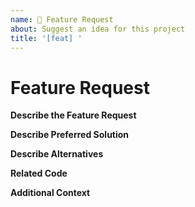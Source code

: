 ```yaml
---
name: 🚀 Feature Request
about: Suggest an idea for this project
title: '[feat] '
---
```


<!-- Please make sure you are posting an technical issue related to KiTeeCoin Core. --> 

<!-- For general questions about KiTeeCoin or wallet recovery please use one of the various communities:
* [KiTeeCoineducation on reddit](https://www.reddit.com/r/KiTeeCoineducation/)
* [Discord](https://discord.com/invite/KiTeeCoin) -->

<!-- ISSUES MISSING IMPORTANT INFORMATION MAY BE CLOSED WITHOUT INVESTIGATION. -->

# Feature Request

**Describe the Feature Request**
<!-- A clear and concise description of what the feature request is. Please include if your feature request is related to a problem. -->

**Describe Preferred Solution**
<!-- A clear and concise description of what you want to happen. -->

**Describe Alternatives**
<!-- A clear and concise description of any alternative solutions or features you've considered. -->

**Related Code**
<!-- If you are able to illustrate the feature request with an example, please provide a samples via an online code collaborator such as [StackBlitz](https://stackblitz.com), or code snippet on [GitHub](https://github.com). -->

**Additional Context**
<!-- List any other information that is relevant to your issue. Stack traces, related issues, suggestions on how to add, use case, Stack Overflow links, forum links, screenshots, OS if applicable, etc. -->

